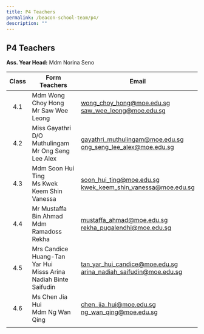 ```yaml
---
title: P4 Teachers
permalink: /beacon-school-team/p4/
description: ""
---
```

## P4 Teachers

**Ass. Year Head:** Mdm Norina Seno

| **Class** | **Form Teachers** | **Email** |
|:---:|---|---|
| 4.1 | Mdm Wong Choy Hong  <br>Mr Saw Wee Leong | [wong_choy_hong@moe.edu.sg](mailto:wong_choy_hong@moe.edu.sg)<br>[saw_wee_leong@moe.edu.sg](mailto:saw_wee_leong@moe.edu.sg) |
| 4.2 | Miss Gayathri D/O Muthulingam  <br>Mr Ong Seng Lee Alex | [gayathri_muthulingam@moe.edu.sg](mailto:gayathri_muthulingam@moe.edu.sg)<br>[ong_seng_lee_alex@moe.edu.sg](mailto:ong_seng_lee_alex@moe.edu.sg) |
| 4.3 | Mdm Soon Hui Ting  <br>Ms Kwek Keem Shin Vanessa | [soon_hui_ting@moe.edu.sg](mailto:soon_hui_ting@moe.edu.sg)<br>[kwek_keem_shin_vanessa@moe.edu.sg](mailto:kwek_keem_shin_vanessa@moe.edu.sg) |
| 4.4 | Mr Mustaffa Bin Ahmad  <br>Mdm Ramadoss Rekha | [mustaffa_ahmad@moe.edu.sg](mailto:mustaffa_ahmad@moe.edu.sg)<br>[rekha_pugalendhi@moe.edu.sg](mailto:rekha_pugalendhi@moe.edu.sg) |
| 4.5 | Mrs Candice Huang-Tan Yar Hui  <br>Misss Arina Nadiah Binte Saifudin | [tan_yar_hui_candice@moe.edu.sg](mailto:tan_yar_hui_candice@moe.edu.sg)<br>[arina_nadiah_saifudin@moe.edu.sg](mailto:arina_nadiah_saifudin@moe.edu.sg) |
| 4.6 | Ms Chen Jia Hui  <br>Mdm Ng Wan Qing | [chen_jia_hui@moe.edu.sg](mailto:chen_jia_hui@moe.edu.sg)<br>[ng_wan_qing@moe.edu.sg](mailto:ng_wan_qing@moe.edu.sg) |
|  |  |  |
